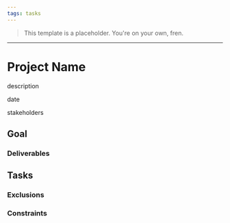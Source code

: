 ```yaml
---
tags: tasks
---
```

> This template is a placeholder. You're on your own, fren.

---

# Project Name

description

date

stakeholders

## Goal

### Deliverables

## Tasks

### Exclusions

### Constraints